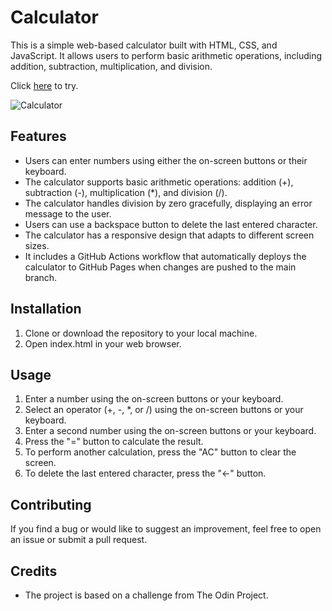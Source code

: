 # Calculator
This is a simple web-based calculator built with HTML, CSS, and JavaScript. It allows users to perform basic arithmetic operations, including addition, subtraction, multiplication, and division.

Click [here](https://leshis.github.io/calculator/) to try.

![Calculator](https://user-images.githubusercontent.com/94430516/232045676-078caefe-7cd4-4f5d-b6f9-9c1ec662fd14.png)


## **Features**
 - Users can enter numbers using either the on-screen buttons or their keyboard.
 - The calculator supports basic arithmetic operations: addition (+), subtraction (-), multiplication (*), and division (/).
 - The calculator handles division by zero gracefully, displaying an error message to the user.
 - Users can use a backspace button to delete the last entered character.
 - The calculator has a responsive design that adapts to different screen sizes.
 - It includes a GitHub Actions workflow that automatically deploys the calculator to GitHub Pages when changes are pushed to the main branch.
## **Installation**
 1. Clone or download the repository to your local machine.
 2. Open index.html in your web browser.
## **Usage**
 1. Enter a number using the on-screen buttons or your keyboard.
 2. Select an operator (+, -, *, or /) using the on-screen buttons or your keyboard.
 3. Enter a second number using the on-screen buttons or your keyboard.
 4. Press the "=" button to calculate the result.
 5. To perform another calculation, press the "AC" button to clear the screen.
 6. To delete the last entered character, press the "←" button.
## **Contributing**
If you find a bug or would like to suggest an improvement, feel free to open an issue or submit a pull request.
## **Credits**
  - The project is based on a challenge from The Odin Project.
